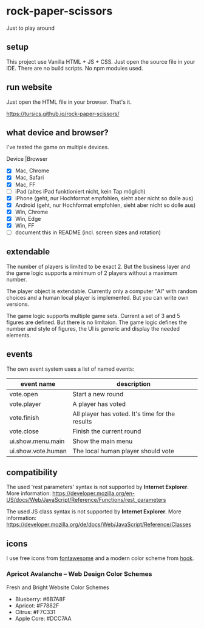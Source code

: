 # rock-paper-scissors
Just to play around

## setup

This project use Vanilla HTML + JS + CSS. 
Just open the source file in your IDE.
There are no build scripts.
No npm modules used.

## run website

Just open the HTML file in your browser.
That's it.

https://tursics.github.io/rock-paper-scissors/

## what device and browser?

I've tested the game on multiple devices.

Device  |Browser

- [x] Mac, Chrome
- [x] Mac, Safari
- [x] Mac, FF
- [ ] iPad (altes iPad funktioniert nicht, kein Tap möglich)
- [x] iPhone (geht, nur Hochformat empfohlen, sieht aber nicht so dolle aus)
- [x] Android (geht, nur Hochformat empfohlen, sieht aber nicht so dolle aus)
- [x] Win, Chrome
- [x] Win, Edge
- [x] Win, FF
- [ ] document this in README (incl. screen sizes and rotation)

## extendable

The number of players is limited to be exact 2. But the business layer and the game logic supports a minimum of 2 players without a maximum number.

The player object is extendable. Currently only a computer "AI" with random choices and a human local player is implemented. But you can write own versions.

The game logic supports multiple game sets.
Current a set of 3 and 5 figures are defined.
But there is no limitaion.
The game logic defines the number and style of figures, the UI is generic and display the needed elements.

## events

The own event system uses a list of named events:

event name          | description
--------------------|------------
vote.open           |Start a new round
vote.player         |A player has voted
vote.finish         |All player has voted. It's time for the results
vote.close          |Finish the current round
ui.show.menu.main   |Show the main menu
ui.show.vote.human  |The local human player should vote

## compatibility

The used 'rest parameters' syntax is not supported by **Internet Explorer**. More information: https://developer.mozilla.org/en-US/docs/Web/JavaScript/Reference/Functions/rest_parameters

The used JS class syntax is not supported by **Internet Explorer**. More information: https://developer.mozilla.org/de/docs/Web/JavaScript/Reference/Classes

## icons

I use free icons from [fontawesome](https://fontawesome.com/icons/) and a modern color scheme from [hook](https://hookagency.com/blog/website-color-schemes-2020/). 

### Apricot Avalanche – Web Design Color Schemes

Fresh and Bright Website Color Schemes

- Blueberry: #6B7A8F
- Apricot: #F7882F
- Citrus: #F7C331
- Apple Core: #DCC7AA
